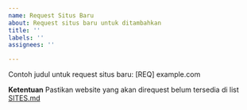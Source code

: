 ```yaml
---
name: Request Situs Baru
about: Request situs baru untuk ditambahkan
title: ''
labels: ''
assignees: ''

---
```


Contoh judul untuk request situs baru: [REQ] example.com

**Ketentuan**
Pastikan website yang akan direquest belum tersedia di list [SITES.md](https://github.com/gvoze32/unblockhostid/blob/master/SITES.md)
